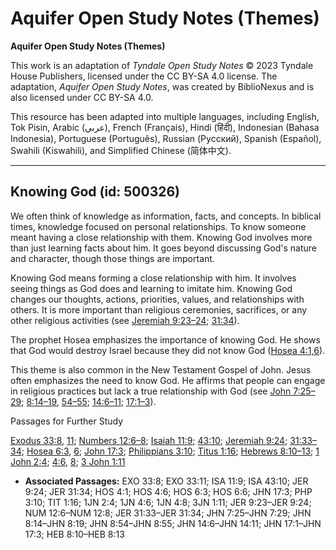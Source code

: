 # Aquifer Open Study Notes (Themes)

**Aquifer Open Study Notes (Themes)**

This work is an adaptation of *Tyndale Open Study Notes* © 2023 Tyndale House Publishers, licensed under the CC BY\-SA 4\.0 license. The adaptation, *Aquifer Open Study Notes*, was created by BiblioNexus and is also licensed under CC BY\-SA 4\.0\.

This resource has been adapted into multiple languages, including English, Tok Pisin, Arabic (عربي), French (Français), Hindi (हिंदी), Indonesian (Bahasa Indonesia), Portuguese (Português), Russian (Русский), Spanish (Español), Swahili (Kiswahili), and Simplified Chinese (简体中文).



--------------------------------

## Knowing God (id: 500326)

We often think of knowledge as information, facts, and concepts. In biblical times, knowledge focused on personal relationships. To know someone meant having a close relationship with them. Knowing God involves more than just learning facts about him. It goes beyond discussing God's nature and character, though those things are important. 

Knowing God means forming a close relationship with him. It involves seeing things as God does and learning to imitate him. Knowing God changes our thoughts, actions, priorities, values, and relationships with others. It is more important than religious ceremonies, sacrifices, or any other religious activities (see [Jeremiah 9:23–24](https://ref.ly/Jer9:23-Jer9:24); [31:34](https://ref.ly/Jer31:34)).

The prophet Hosea emphasizes the importance of knowing God. He shows that God would destroy Israel because they did not know God ([Hosea 4:1,](https://ref.ly/Hos4:1)[6](https://ref.ly/Hos4:6)). 

This theme is also common in the New Testament Gospel of John. Jesus often emphasizes the need to know God. He affirms that people can engage in religious practices but lack a true relationship with God (see [John 7:25–29](https://ref.ly/John7:25-John7:29); [8:14–19](https://ref.ly/John8:14-John8:19), [54–55](https://ref.ly/John8:54-John8:55); [14:6–11](https://ref.ly/John14:6-John14:11); [17:1–3](https://ref.ly/John17:1-John17:3)).

Passages for Further Study

[Exodus 33:8](https://ref.ly/Exod33:8), [11](https://ref.ly/Exod33:11); [Numbers 12:6–8](https://ref.ly/Num12:6-Num12:8); [Isaiah 11:9](https://ref.ly/Isa11:9); [43:10](https://ref.ly/Isa43:10); [Jeremiah 9:24](https://ref.ly/Jer9:24); [31:33–34](https://ref.ly/Jer31:33-Jer31:34); [Hosea 6:3](https://ref.ly/Hos6:3), [6](https://ref.ly/Hos6:6); [John 17:3](https://ref.ly/John17:3); [Philippians 3:10](https://ref.ly/Phil3:10); [Titus 1:16](https://ref.ly/Titus1:16); [Hebrews 8:10–13](https://ref.ly/Heb8:10-Heb8:13); [1 John 2:4](https://ref.ly/1John2:4); [4:6](https://ref.ly/1John4:6), [8](https://ref.ly/1John4:8); [3 John 1:11](https://ref.ly/3John1:11)

* **Associated Passages:** EXO 33:8; EXO 33:11; ISA 11:9; ISA 43:10; JER 9:24; JER 31:34; HOS 4:1; HOS 4:6; HOS 6:3; HOS 6:6; JHN 17:3; PHP 3:10; TIT 1:16; 1JN 2:4; 1JN 4:6; 1JN 4:8; 3JN 1:11; JER 9:23–JER 9:24; NUM 12:6–NUM 12:8; JER 31:33–JER 31:34; JHN 7:25–JHN 7:29; JHN 8:14–JHN 8:19; JHN 8:54–JHN 8:55; JHN 14:6–JHN 14:11; JHN 17:1–JHN 17:3; HEB 8:10–HEB 8:13

